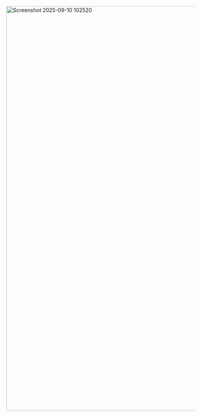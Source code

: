 <img width="1920" height="1080" alt="Screenshot 2025-09-10 102520" src="https://github.com/user-attachments/assets/2273cffd-2077-4c22-8155-88f87ede9c04" />

